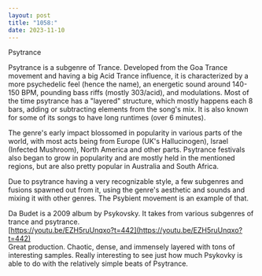 ```yaml
---
layout: post
title: "1058:"
date: 2023-11-10
---
```


Psytrance

Psytrance is a subgenre of Trance. Developed from the Goa Trance movement and having a big Acid Trance influence, it is characterized by a more psychedelic feel (hence the name), an energetic sound around 140-150 BPM, pounding bass riffs (mostly 303/acid), and modulations. Most of the time psytrance has a "layered" structure, which mostly happens each 8 bars, adding or subtracting elements from the song's mix. It is also known for some of its songs to have long runtimes (over 6 minutes).

The genre's early impact blossomed in popularity in various parts of the world, with most acts being from Europe (UK's Hallucinogen), Israel (Infected Mushroom), North America and other parts. Psytrance festivals also began to grow in popularity and are mostly held in the mentioned regions, but are also pretty popular in Australia and South Africa.

Due to psytrance having a very recognizable style, a few subgenres and fusions spawned out from it, using the genre's aesthetic and sounds and mixing it with other genres. The Psybient movement is an example of that.

Da Budet is a 2009 album by Psykovsky. It takes from various subgenres of trance and psytrance.  
[https://youtu.be/EZH5ruUnqxo?t=442](https://youtu.be/EZH5ruUnqxo?t=442)  
Great production. Chaotic, dense, and immensely layered with tons of interesting samples. Really interesting to see just how much Psykovky is able to do with the relatively simple beats of Psytrance.
